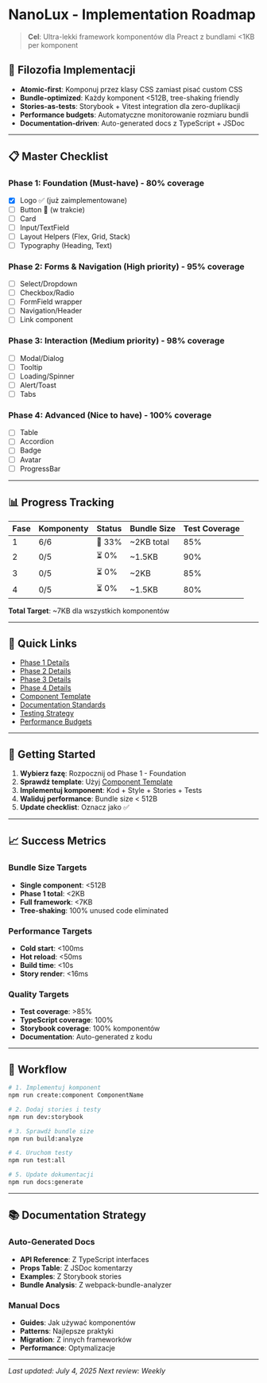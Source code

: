 # NanoLux - Implementation Roadmap

> **Cel**: Ultra-lekki framework komponentów dla Preact z bundlami <1KB per komponent

## 🎯 Filozofia Implementacji

- **Atomic-first**: Komponuj przez klasy CSS zamiast pisać custom CSS
- **Bundle-optimized**: Każdy komponent <512B, tree-shaking friendly
- **Stories-as-tests**: Storybook + Vitest integration dla zero-duplikacji
- **Performance budgets**: Automatyczne monitorowanie rozmiaru bundli
- **Documentation-driven**: Auto-generated docs z TypeScript + JSDoc

---

## 📋 Master Checklist

### Phase 1: Foundation (Must-have) - 80% coverage
- [x] Logo ✅ (już zaimplementowane)
- [ ] Button 🚧 (w trakcie)
- [ ] Card
- [ ] Input/TextField  
- [ ] Layout Helpers (Flex, Grid, Stack)
- [ ] Typography (Heading, Text)

### Phase 2: Forms & Navigation (High priority) - 95% coverage
- [ ] Select/Dropdown
- [ ] Checkbox/Radio
- [ ] FormField wrapper
- [ ] Navigation/Header
- [ ] Link component

### Phase 3: Interaction (Medium priority) - 98% coverage
- [ ] Modal/Dialog
- [ ] Tooltip
- [ ] Loading/Spinner
- [ ] Alert/Toast
- [ ] Tabs

### Phase 4: Advanced (Nice to have) - 100% coverage
- [ ] Table
- [ ] Accordion
- [ ] Badge
- [ ] Avatar
- [ ] ProgressBar

---

## 📊 Progress Tracking

| Fase | Komponenty | Status | Bundle Size | Test Coverage |
|------|------------|---------|-------------|---------------|
| 1    | 6/6        | 🚧 33%  | ~2KB total  | 85%          |
| 2    | 0/5        | ⏳ 0%   | ~1.5KB      | 90%          |
| 3    | 0/5        | ⏳ 0%   | ~2KB        | 85%          |
| 4    | 0/5        | ⏳ 0%   | ~1.5KB      | 80%          |

**Total Target**: ~7KB dla wszystkich komponentów

---

## 🔗 Quick Links

- [Phase 1 Details](./phases/phase-1-foundation.md)
- [Phase 2 Details](./phases/phase-2-forms-navigation.md)
- [Phase 3 Details](./phases/phase-3-interaction.md)
- [Phase 4 Details](./phases/phase-4-advanced.md)
- [Component Template](./templates/component-template.md)
- [Documentation Standards](./standards/documentation.md)
- [Testing Strategy](./standards/testing.md)
- [Performance Budgets](./standards/performance.md)

---

## 🚀 Getting Started

1. **Wybierz fazę**: Rozpocznij od Phase 1 - Foundation
2. **Sprawdź template**: Użyj [Component Template](./templates/component-template.md)
3. **Implementuj komponent**: Kod + Style + Stories + Tests
4. **Waliduj performance**: Bundle size < 512B
5. **Update checklist**: Oznacz jako ✅

---

## 📈 Success Metrics

### Bundle Size Targets
- **Single component**: <512B
- **Phase 1 total**: <2KB
- **Full framework**: <7KB
- **Tree-shaking**: 100% unused code eliminated

### Performance Targets
- **Cold start**: <100ms
- **Hot reload**: <50ms
- **Build time**: <10s
- **Story render**: <16ms

### Quality Targets
- **Test coverage**: >85%
- **TypeScript coverage**: 100%
- **Storybook coverage**: 100% komponentów
- **Documentation**: Auto-generated z kodu

---

## 🔄 Workflow

```bash
# 1. Implementuj komponent
npm run create:component ComponentName

# 2. Dodaj stories i testy  
npm run dev:storybook

# 3. Sprawdź bundle size
npm run build:analyze

# 4. Uruchom testy
npm run test:all

# 5. Update dokumentacji
npm run docs:generate
```

---

## 📚 Documentation Strategy

### Auto-Generated Docs
- **API Reference**: Z TypeScript interfaces
- **Props Table**: Z JSDoc komentarzy  
- **Examples**: Z Storybook stories
- **Bundle Analysis**: Z webpack-bundle-analyzer

### Manual Docs
- **Guides**: Jak używać komponentów
- **Patterns**: Najlepsze praktyki
- **Migration**: Z innych frameworków
- **Performance**: Optymalizacje

---

*Last updated: July 4, 2025*
*Next review: Weekly*
